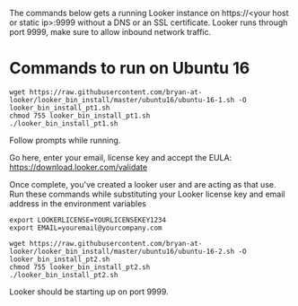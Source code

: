 The commands below gets a running Looker instance on https://\<your host or static ip\>:9999 without a DNS or an SSL certificate. Looker runs through port 9999, make sure to allow inbound network traffic.

# Commands to run on Ubuntu 16
```
wget https://raw.githubusercontent.com/bryan-at-looker/looker_bin_install/master/ubuntu16/ubuntu-16-1.sh -O looker_bin_install_pt1.sh
chmod 755 looker_bin_install_pt1.sh
./looker_bin_install_pt1.sh
```
Follow prompts while running.<br/>

Go here, enter your email, license key and accept the EULA: https://download.looker.com/validate<br/>

Once complete, you've created a looker user and are acting as that use. Run these commands while substituting your Looker license key and email address in the environment variables

```
export LOOKERLICENSE=YOURLICENSEKEY1234
export EMAIL=youremail@yourcompany.com

wget https://raw.githubusercontent.com/bryan-at-looker/looker_bin_install/master/ubuntu16/ubuntu-16-2.sh -O looker_bin_install_pt2.sh
chmod 755 looker_bin_install_pt2.sh
./looker_bin_install_pt2.sh
```

Looker should be starting up on port 9999.

